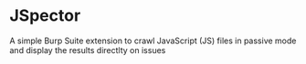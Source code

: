 # JSpector
A simple Burp Suite extension to crawl JavaScript (JS) files in passive mode and display the results directlty on issues
